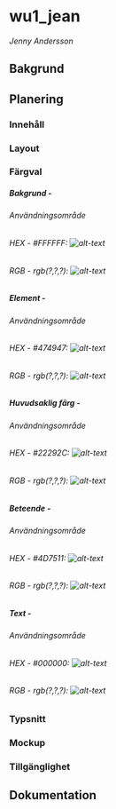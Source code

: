 # wu1_jean
*Jenny Andersson*

## Bakgrund

## Planering
### Innehåll
### Layout
### Färgval

##### Bakgrund - 
###### Användningsområde
###### HEX - #FFFFFF: ![alt-text](https://via.placeholder.com/20/FFFFFF/FFFFFF?Text=%20 "#FFFFFF")

###### RGB - rgb(?,?,?): ![alt-text](https://via.placeholder.com/20/FFFFFF/FFFFFF?Text=%20 "#FFFFFF")

##### Element - 
###### Användningsområde
###### HEX - #474947: ![alt-text](https://via.placeholder.com/20/474947/474947?Text=%20 "#474947")

###### RGB - rgb(?,?,?): ![alt-text](https://via.placeholder.com/20/474947/474947?Text=%20 "#474947")

##### Huvudsaklig färg - 
###### Användningsområde
###### HEX - #22292C: ![alt-text](https://via.placeholder.com/20/22292C/22292C?Text=%20 "#22292C")

###### RGB - rgb(?,?,?): ![alt-text](https://via.placeholder.com/20/22292C/22292C?Text=%20 "#22292C")

##### Beteende -
###### Användningsområde
###### HEX - #4D7511: ![alt-text](https://via.placeholder.com/20/4D7511/4D7511?Text=%20 "#4D7511")

###### RGB - rgb(?,?,?): ![alt-text](https://via.placeholder.com/20/4D7511/4D7511?Text=%20 "#4D7511")

##### Text - 
###### Användningsområde
###### HEX - #000000: ![alt-text](https://via.placeholder.com/20/000000/000000?Text=%20 "#000000")

###### RGB - rgb(?,?,?): ![alt-text](https://via.placeholder.com/20/000000/000000?Text=%20 "#000000")

### Typsnitt
### Mockup
### Tillgänglighet

## Dokumentation
